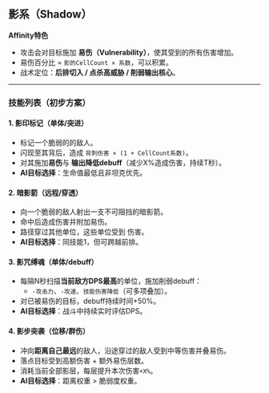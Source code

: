 ## **影系（Shadow）**

**Affinity特色**  
- 攻击会对目标施加 **易伤（Vulnerability）**，使其受到的所有伤害增加。  
- 易伤百分比 = `影的CellCount × 系数`，可以积累。   
- 战术定位：**后排切入 / 点杀高威胁 / 削弱输出核心**。  

---

### **技能列表（初步方案）**

#### 1. 影印标记（单体/突进）  
- 标记一个脆弱的的敌人。  
- 闪现至其背后，造成 `背刺伤害 × (1 + CellCount系数)`。  
- 对其施加**易伤**与 **输出降低debuff**（减少X%造成伤害，持续T秒）。  
- **AI目标选择**：生命值最低且非坦克优先。

#### 2. 暗影箭（远程/穿透）  
- 向一个脆弱的敌人射出一支不可阻挡的暗影箭。  
- 命中后造成伤害并附加易伤。  
- 路径穿过其他单位，这些单位受到 伤害。  
- **AI目标选择**：同技能1，但可跨越前排。

#### 3. 影咒缚魂（单体/debuff）  
- 每隔N秒扫描**当前敌方DPS最高**的单位，施加削弱debuff：  
  - `-攻击力`、`-攻速`、`技能伤害降低`（可多项叠加）。  
- 对已被易伤的目标，debuff持续时间+50%。  
- **AI目标选择**：战斗中持续实时评估DPS。

#### 4. 影步突袭（位移/群伤）  
- 冲向**距离自己最远**的敌人，沿途穿过的敌人受到中等伤害并叠易伤。  
- 落点目标受到高额伤害 + 额外易伤层数。  
- 消耗当前全部影层，每层提升本次伤害`+X%`。  
- **AI目标选择**：距离权重 > 脆弱度权重。

